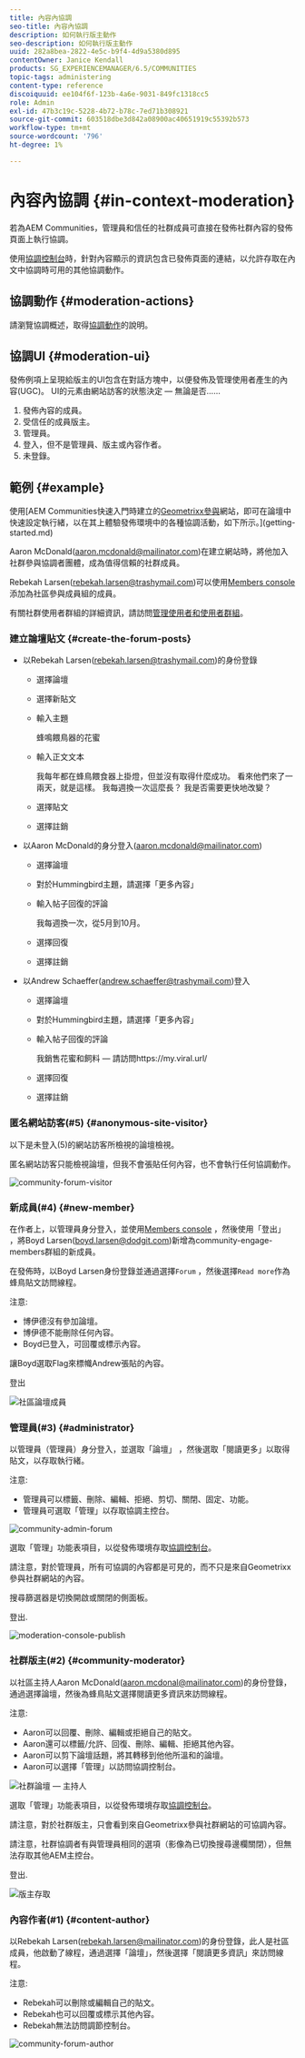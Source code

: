 ```yaml
---
title: 內容內協調
seo-title: 內容內協調
description: 如何執行版主動作
seo-description: 如何執行版主動作
uuid: 282a8bea-2822-4e5c-b9f4-4d9a5380d895
contentOwner: Janice Kendall
products: SG_EXPERIENCEMANAGER/6.5/COMMUNITIES
topic-tags: administering
content-type: reference
discoiquuid: ee104f6f-123b-4a6e-9031-849fc1318cc5
role: Admin
exl-id: 47b3c19c-5228-4b72-b78c-7ed71b308921
source-git-commit: 603518dbe3d842a08900ac40651919c55392b573
workflow-type: tm+mt
source-wordcount: '796'
ht-degree: 1%

---
```


# 內容內協調 {#in-context-moderation}

若為AEM Communities，管理員和信任的社群成員可直接在發佈社群內容的發佈頁面上執行協調。

使用[協調控制台](moderation.md)時，針對內容顯示的資訊包含已發佈頁面的連結，以允許存取在內文中協調時可用的其他協調動作。

## 協調動作 {#moderation-actions}

請瀏覽協調概述，取得[協調動作](moderate-ugc.md#moderation-actions)的說明。

## 協調UI {#moderation-ui}

發佈例項上呈現給版主的UI包含在對話方塊中，以便發佈及管理使用者產生的內容(UGC)。 UI的元素由網站訪客的狀態決定 — 無論是否……

1. 發佈內容的成員。
1. 受信任的成員版主。
1. 管理員。
1. 登入，但不是管理員、版主或內容作者。
1. 未登錄。

## 範例 {#example}

使用[AEM Communities快速入門時建立的[Geometrixx參與](http://localhost:4503/content/sites/engage/en.html)網站，即可在論壇中快速設定執行緒，以在其上體驗發佈環境中的各種協調活動，如下所示。](getting-started.md)

Aaron McDonald(aaron.mcdonald@mailinator.com)在建立網站時，將他加入社群參與協調者團體，成為值得信賴的社群成員。

Rebekah Larsen(rebekah.larsen@trashymail.com)可以使用[Members console](members.md)添加為社區參與成員組的成員。

有關社群使用者群組的詳細資訊，請訪問[管理使用者和使用者群組](users.md)。

### 建立論壇貼文 {#create-the-forum-posts}

* 以Rebekah Larsen(rebekah.larsen@trashymail.com)的身份登錄

   * 選擇論壇
   * 選擇新貼文
   * 輸入主題

      蜂鳴餵鳥器的花蜜

   * 輸入正文文本

      我每年都在蜂鳥餵食器上掛燈，但並沒有取得什麼成功。 看來他們來了一兩天，就是這樣。 我每週換一次這麼長？ 我是否需要更快地改變？

   * 選擇貼文
   * 選擇註銷

* 以Aaron McDonald的身分登入(aaron.mcdonald@mailinator.com)

   * 選擇論壇
   * 對於Hummingbird主題，請選擇「更多內容」
   * 輸入帖子回復的評論

      我每週換一次，從5月到10月。

   * 選擇回復
   * 選擇註銷

* 以Andrew Schaeffer(andrew.schaeffer@trashymail.com)登入

   * 選擇論壇
   * 對於Hummingbird主題，請選擇「更多內容」
   * 輸入帖子回復的評論

      我銷售花蜜和飼料 — 請訪問https://my.viral.url/

   * 選擇回復
   * 選擇註銷

### 匿名網站訪客(#5) {#anonymous-site-visitor}

以下是未登入(5)的網站訪客所檢視的論壇檢視。

匿名網站訪客只能檢視論壇，但我不會張貼任何內容，也不會執行任何協調動作。

![community-forum-visitor](assets/community-forum-visitor.png)

### 新成員(#4) {#new-member}

在作者上，以管理員身分登入，並使用[Members console](members.md) ，然後使用「登出」 ，將Boyd Larsen(boyd.larsen@dodgit.com)新增為community-engage-members群組的新成員。

在發佈時，以Boyd Larsen身份登錄並通過選擇`Forum` ，然後選擇`Read more`作為蜂鳥貼文訪問線程。

注意:

* 博伊德沒有參加論壇。
* 博伊德不能刪除任何內容。
* Boyd已登入，可回覆或標示內容。

讓Boyd選取Flag來標幟Andrew張貼的內容。

登出

![社區論壇成員](assets/community-forum-member.png)

### 管理員(#3) {#administrator}

以管理員（管理員）身分登入，並選取「論壇」 ，然後選取「閱讀更多」以取得貼文，以存取執行緒。

注意:

* 管理員可以標籤、刪除、編輯、拒絕、剪切、關閉、固定、功能。
* 管理員可選取「管理」以存取協調主控台。

![community-admin-forum](assets/community-admin-forum.png)

選取「管理」功能表項目，以從發佈環境存取[協調控制台](moderation.md)。

請注意，對於管理員，所有可協調的內容都是可見的，而不只是來自Geometrixx參與社群網站的內容。

搜尋篩選器是切換開啟或關閉的側面板。

登出.

![moderation-console-publish](assets/moderation-console-publish.png)

### 社群版主(#2) {#community-moderator}

以社區主持人Aaron McDonald(aaron.mcdonal@mailinator.com)的身份登錄，通過選擇論壇，然後為蜂鳥貼文選擇閱讀更多資訊來訪問線程。

注意:

* Aaron可以回覆、刪除、編輯或拒絕自己的貼文。
* Aaron還可以標籤/允許、回復、刪除、編輯、拒絕其他內容。
* Aaron可以剪下論壇話題，將其轉移到他他所溫和的論壇。
* Aaron可以選擇「管理」以訪問協調控制台。

![社群論壇 — 主持人](assets/community-forum-moderator.png)

選取「管理」功能表項目，以從發佈環境存取[協調控制台](moderation.md)。

請注意，對於社群版主，只會看到來自Geometrixx參與社群網站的可協調內容。

請注意，社群協調者有與管理員相同的選項（影像為已切換搜尋邊欄關閉），但無法存取其他AEM主控台。

登出.

![版主存取](assets/moderator-access.png)

### 內容作者(#1) {#content-author}

以Rebekah Larsen(rebekah.larsen@mailinator.com)的身份登錄，此人是社區成員，他啟動了線程，通過選擇「論壇」，然後選擇「閱讀更多資訊」來訪問線程。

注意:

* Rebekah可以刪除或編輯自己的貼文。
* Rebekah也可以回覆或標示其他內容。
* Rebekah無法訪問調節控制台。

![community-forum-author](assets/community-forum-author.png)
